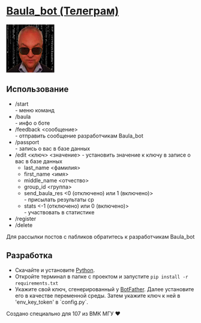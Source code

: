 <a href='https://t.me/baula_bot'>
    <h1>Baula_bot (Телеграм)</h1>
    <img src='Other/icon.png'></img>
</a>

<h2>Использование</h2>
<ul>
    <li>/start</li> - меню команд
    <li>/baula</li> - инфо о боте
    <li>/feedback &lt;сообщение&gt;</li> - отправить сообщение разработчикам Baula_bot
    <li>/passport</li> - запись о вас в базе данных
    <li>
        /edit &lt;ключ&gt; &lt;значение&gt; - установить значение к ключу в записе о вас в базе данных
        <ul>
            <li>last_name &lt;фамилия&gt;</li>
            <li>first_name &lt;имя&gt;</li>
            <li>middle_name &lt;отчество&gt;</li>
            <li>group_id &lt;группа&gt;</li>
            <li>send_baula_res &lt;0 (отключено) или 1 (включено)&gt;</li> - присылать результаты ср
            <li>stats &lt;-1 (отключено) или 0 (включено)&gt;</li> - участвовать в статистике
        </ul>
    </li>
    <li>/register</li>
    <li>/delete</li>
</ul>
<p>Для рассылки постов с пабликов обратитесь к разработчикам Baula_bot</p>
<h2>Разработка</h2>
<ul>
    <li>
        Скачайте и установите <a href='ps://www.python.org/downloads/'>Python</a>.
    </li>
    <li>
        Откройте терминал в папке с проектом и запустите
        <code>pip install -r requirements.txt</code>
    </li>
    <li>
        Укажите свой ключ, сгенерированный у <a href='https://t.me/botfather'>BotFather</a>. Далее установите его в качестве переменной среды. Затем укажите ключ к ней в 'env_key_token' в `config.py`.
    </li>
</ul>

<p>Создано специально для 107 из ВМК МГУ ❤</p>
